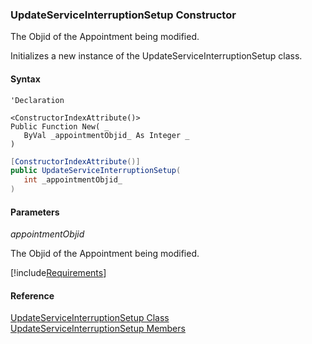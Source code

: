 ﻿### UpdateServiceInterruptionSetup Constructor

The Objid of the Appointment being modified.

Initializes a new instance of the UpdateServiceInterruptionSetup class.

#### Syntax

```vbnet
'Declaration

<ConstructorIndexAttribute()>
Public Function New( _
   ByVal _appointmentObjid_ As Integer _
)
```

```csharp
[ConstructorIndexAttribute()]
public UpdateServiceInterruptionSetup( 
   int _appointmentObjid_
)
```

#### Parameters

_appointmentObjid_

The Objid of the Appointment being modified.

[!include[Requirements](../partials/requirements.md)]

#### Reference

[UpdateServiceInterruptionSetup Class](FChoice.Toolkits.Clarify~FChoice.Toolkits.Clarify.FieldOps.UpdateServiceInterruptionSetup.md)  
[UpdateServiceInterruptionSetup Members](FChoice.Toolkits.Clarify~FChoice.Toolkits.Clarify.FieldOps.UpdateServiceInterruptionSetup_members.md)